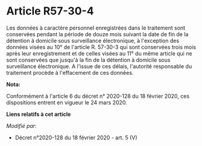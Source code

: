 # Article R57-30-4

Les données à caractère personnel enregistrées dans le traitement sont conservées pendant la période de douze mois suivant la
date de fin de la détention à domicile sous surveillance électronique, à l'exception des données visées au 10° de l'article
R. 57-30-3 qui sont conservées trois mois après leur enregistrement et de celles visées au 11° du même article qui ne sont
conservées que jusqu'à la fin de la détention à domicile sous surveillance électronique. A l'issue de ces délais, l'autorité
responsable du traitement procède à l'effacement de ces données.

**Nota:**

Conformément à l'article 6 du décret n° 2020-128 du 18 février 2020, ces dispositions entrent en vigueur le 24 mars 2020.

**Liens relatifs à cet article**

_Modifié par_:

  - Décret n°2020-128 du 18 février 2020 - art. 5 (V)
